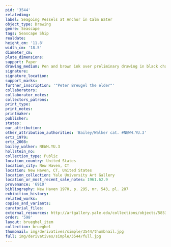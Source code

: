 ```yaml
---
pid: '3544'
relatedimg: 
label: Seagoing Vessels at Anchor in Calm Water
object_type: Drawing
genre: Seascape
tags: Seascape Ship
realdate: 
height_cm: '11.8'
width_cm: '18.5'
diameter_cm: 
plate_dimensions: 
support: Paper
drawing_medium: Pen and brown ink over preliminary drawing in black chalk or graphite
signature: 
signature_location: 
support_marks: 
further_inscription: '"Peter Breugel the elder"'
collaborators: 
collaborator_notes: 
collectors_patrons: 
print_type: 
print_notes: 
printmaker: 
publisher: 
states: 
our_attribution: 
other_attribution_authorities: 'Bailey/Walker cat. #NEWH.YU.3'
ertz_1979: 
ertz_2008: 
bailey_walker: NEWH.YU.3
hollstein_no: 
collection_type: Public
location_country: United States
location_city: New Haven, CT
location: New Haven, CT, United States
location_collection: Yale University Art Gallery
location_or_most_recent_sale_notes: 1961.62.9
provenance: '6910'
bibliography: New Haven 1970, p. 295, nr. 543, pl. 287
exhibition_history: 
related_works: 
copies_and_variants: 
curatorial_files: 
external_resources: http://artgallery.yale.edu/collections/objects/58530
order: '598'
layout: brueghel_item
collection: brueghel
thumbnail: img/derivatives/simple/3544/thumbnail.jpg
full: img/derivatives/simple/3544/full.jpg
---
```

